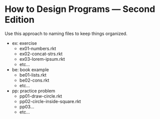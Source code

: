 # How to Design Programs — Second Edition

Use this approach to naming files to keep things organized.

- ex: exercise
  - ex01-numbers.rkt
  - ex02-concat-strs.rkt
  - ex03-lorem-ipsum.rkt
  - etc...
- be: book example
  - be01-lists.rkt
  - be02-cons.rkt
  - etc...
- pp: practice problem
  - pp01-draw-circle.rkt
  - pp02-circle-inside-square.rkt
  - pp03...
  - etc...

